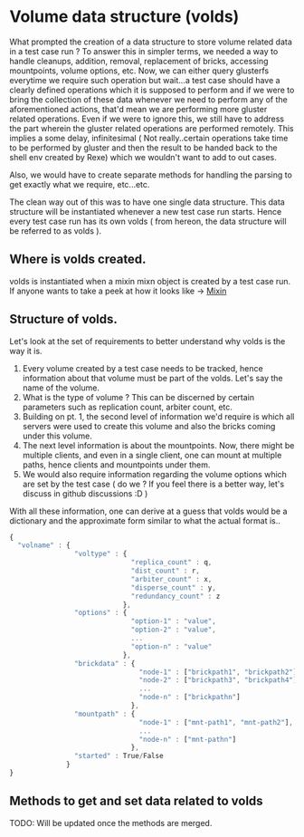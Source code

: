 # Volume data structure (volds)

What prompted the creation of a data structure to store volume related
data in a test case run ?
To answer this in simpler terms, we needed a way to handle cleanups, addition,
removal, replacement of bricks, accessing mountpoints, volume options, etc.
Now, we can either query glusterfs everytime we require such operation but
wait...a test case should have a clearly defined operations which it is
supposed to perform and if we were to bring the collection of these data
whenever we need to perform any of the aforementioned actions, that'd mean
we are performing more gluster related operations.
Even if we were to ignore this, we still have to address the part wherein the
gluster related operations are performed remotely. This implies a some delay,
infinitesimal ( Not really..certain operations take time to be performed by 
gluster and then the result to be handed back to the shell env created by Rexe)
which we wouldn't want to add to out cases.

Also, we would have to create separate methods for handling the parsing to get
exactly what we require, etc...etc.

The clean way out of this was to have one single data structure. This data
structure will be instantiated whenever a new test case run starts. Hence
every test case run has its own volds ( from hereon, the data structure will be
referred to as volds ).

## Where is volds created.

volds is instantiated when a mixin mixn object is created by a test case run.
If anyone wants to take a peek at how it looks like -> [Mixin](../../../common/mixin.py)

## Structure of volds.

Let's look at the set of requirements to better understand why volds is the way
it is.

1. Every volume created by a test case needs to be tracked, hence information
about that volume must be part of the volds. Let's say the name of the volume.
2. What is the type of volume ? This can be discerned by certain parameters
such as replication count, arbiter count, etc. 
3. Building on pt. 1, the second level of information we'd require is which
all servers were used to create this volume and also the bricks coming under
this volume.
4. The next level information is about the mountpoints. Now, there might be
multiple clients, and even in a single client, one can mount at multiple paths,
 hence clients and mountpoints under them.
5. We would also require information regarding the volume options which are
set by the test case ( do we ? If you feel there is a better way, let's discuss
in github discussions :D )

With all these information, one can derive at a guess that volds would be a
dictionary and the approximate form similar to what the actual format is..

```javascript
{
  "volname" : {
                "voltype" : {
                              "replica_count" : q,
                              "dist_count" : r,
                              "arbiter_count" : x,
                              "disperse_count" : y,
                              "redundancy_count" : z
                            },
                "options" : {
                              "option-1" : "value",
                              "option-2" : "value",
                              ...
                              "option-n" : "value"
                            },
                "brickdata" : {
                                "node-1" : ["brickpath1", "brickpath2"],
                                "node-2" : ["brickpath3", "brickpath4"],
                                ...
                                "node-n" : ["brickpathn"]
                              },
                "mountpath" : {
                                "node-1" : ["mnt-path1", "mnt-path2"],
                                ...
                                "node-n" : ["mnt-pathn"]
                              },
                "started" : True/False
              }
}
```

## Methods to get and set data related to volds
TODO: Will be updated once the methods are merged.
